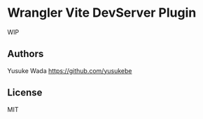 # Wrangler Vite DevServer Plugin

WIP

## Authors

Yusuke Wada <https://github.com/yusukebe>

## License

MIT
